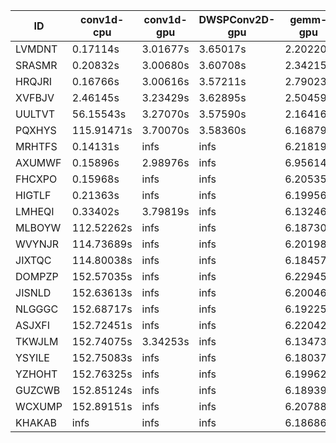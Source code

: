 |ID|conv1d-cpu|conv1d-gpu|DWSPConv2D-gpu|gemm-gpu|avg|
|-|-|-|-|-|-|
|LVMDNT|0.17114s|3.01677s|3.65017s|2.20220s|2.26007s|
|SRASMR|0.20832s|3.00680s|3.60708s|2.34215s|2.29109s|
|HRQJRI|0.16766s|3.00616s|3.57211s|2.79023s|2.38404s|
|XVFBJV|2.46145s|3.23429s|3.62895s|2.50459s|2.95732s|
|UULTVT|56.15543s|3.27070s|3.57590s|2.16416s|16.29155s|
|PQXHYS|115.91471s|3.70070s|3.58360s|6.16879s|32.34195s|
|MRHTFS|0.14131s|infs|infs|6.21819s|infs|
|AXUMWF|0.15896s|2.98976s|infs|6.95614s|infs|
|FHCXPO|0.15968s|infs|infs|6.20535s|infs|
|HIGTLF|0.21363s|infs|infs|6.19956s|infs|
|LMHEQI|0.33402s|3.79819s|infs|6.13246s|infs|
|MLBOYW|112.52262s|infs|infs|6.18730s|infs|
|WVYNJR|114.73689s|infs|infs|6.20198s|infs|
|JIXTQC|114.80038s|infs|infs|6.18457s|infs|
|DOMPZP|152.57035s|infs|infs|6.22945s|infs|
|JISNLD|152.63613s|infs|infs|6.20046s|infs|
|NLGGGC|152.68717s|infs|infs|6.19225s|infs|
|ASJXFI|152.72451s|infs|infs|6.22042s|infs|
|TKWJLM|152.74075s|3.34253s|infs|6.13473s|infs|
|YSYILE|152.75083s|infs|infs|6.18037s|infs|
|YZHOHT|152.76325s|infs|infs|6.19962s|infs|
|GUZCWB|152.85124s|infs|infs|6.18939s|infs|
|WCXUMP|152.89151s|infs|infs|6.20788s|infs|
|KHAKAB|infs|infs|infs|6.18686s|infs|

